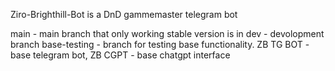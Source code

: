 Ziro-Brighthill-Bot
is a DnD gammemaster telegram bot

main - main branch that only working stable version is in
dev - devolopment branch
base-testing - branch for testing base functionality. ZB TG BOT - base telegram bot, ZB CGPT - base chatgpt interface
